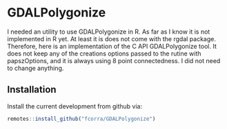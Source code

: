 
<!-- README.md is generated from README.Rmd. Please edit that file -->

# GDALPolygonize

I needed an utility to use GDALPolygonize in R. As far as I know it is
not implemented in R yet. At least it is does not come with the rgdal
package. Therefore, here is an implementation of the C API
GDALPolygonize tool. It does not keep any of the creations options
passed to the rutine with papszOptions, and it is always using 8 point
connectedness. I did not need to change anything.

## Installation

Install the current development from github via:

``` r
remotes::install_github("fcorra/GDALPolygonize")
```

